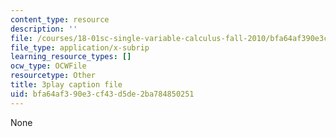 ```yaml
---
content_type: resource
description: ''
file: /courses/18-01sc-single-variable-calculus-fall-2010/bfa64af390e3cf43d5de2ba784850251_d484GRz9zjY.srt
file_type: application/x-subrip
learning_resource_types: []
ocw_type: OCWFile
resourcetype: Other
title: 3play caption file
uid: bfa64af3-90e3-cf43-d5de-2ba784850251
---
```

None

